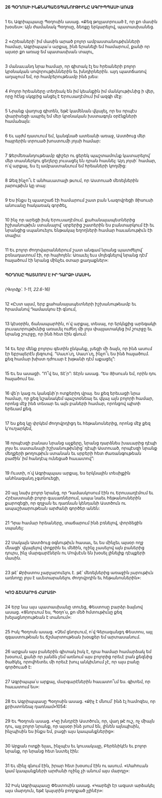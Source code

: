 **26 ՊՕՂՈՍԻ ԻՆՔՆԱՊԱՇՏՊԱՆՈՒԹԻՒՆԸ ԱԳՐԻՊՊԱՍԻ ԱՌԱՋ**

\
1 Եւ Ագրիպպասը Պօղոսին ասաց. «Քեզ թոյլատրուած է, որ քո մասին խօսես»: Այն ժամանակ Պօղոսը, ձեռքը երկարելով, պատասխանեց.

\
2 «Հրեաների՝ իմ մասին արած բոլոր ամբաստանութիւնների համար, Ագրիպպա՛ս արքայ, ինձ երանելի եմ համարում, քանի որ այսօր քո առաջ եմ պատասխան տալու,

\
3 մանաւանդ նրա համար, որ գիտակ էլ ես հրեաների բոլոր կրօնական սովորութիւններին եւ խնդիրներին. այդ պատճառով աղաչում եմ, որ համբերութեամբ ինձ լսես:

\
4 Բոլոր հրեաները տեղեակ են իմ կեանքին իմ մանկութիւնից ի վեր, որը հէնց սկզբից անցել է Երուսաղէմում իմ ազգի մէջ:

\
5 Նրանք վաղուց գիտեն, եթէ կամենան վկայել, որ ես որպէս փարիսեցի ապրել եմ մեր կրօնական խստագոյն օրէնքների համաձայն:

\
6 Եւ այժմ դատւում եմ, կանգնած ատեանի առաջ, Աստծուց մեր հայրերին տրուած խոստումի յոյսի համար:

\
7 Ջերմեռանդութեամբ գիշեր ու ցերեկ պաշտամունք կատարելով՝ մեր տասներկու ցեղերը յուսացել են դրան հասնել: Այդ յոյսի՛ համար, ո՛վ արքայ, ես էլ ամբաստանւում եմ հրեաների կողմից:

\
8 Ձեզ ինչո՞ւ է անհաւատալի թւում, որ Աստուած մեռելներին յարութիւն կը տայ:

\
9 Ես ինքս էլ պատշաճ էի համարում շատ բան Նազովրեցի Յիսուսի անուանը հակառակ գործել,

\
10 ինչ որ արեցի իսկ Երուսաղէմում. քահանայապետներից իշխանութիւն ստանալով՝ սրբերից շատերին ես բանտարկում էի եւ նրանցից սպանուելու ենթակայ եղողների համար հաւանութիւն էի տալիս:

\
11 Եւ բոլոր ժողովարաններում շատ անգամ նրանց պատժելով՝ բռնադատում էի, որ հայհոյեն: Առաւել եւս մոլեգնելով նրանց դէմ՝ հալածում էի նրանց մինչեւ օտար քաղաքներ»:

\
**ՊՕՂՈՍԸ ՊԱՏՄՈՒՄ Է ԻՐ ԴԱՐՁԻ ՄԱՍԻՆ**

\
_(Գործք՝. 1-11, 22.6-16)_

\
 12 «Ըստ այսմ, երբ քահանայապետների իշխանութեամբ եւ հրամանով Դամասկոս էի գնում,

\
 13 կէսօրին, ճանապարհին, ո՛վ արքայ, տեսայ, որ երկնքից արեգակի լուսաւորութիւնից առաւել ուժեղ մի լոյս փայլատակեց իմ շուրջը եւ նրանց շուրջը, որ ինձ հետ էին գնում:

\
 14 Եւ երբ մենք բոլորս գետին ընկանք, լսեցի մի ձայն, որ ինձ ասում էր եբրայերէն լեզուով. “Սաւո՛ւղ, Սաւո՛ւղ, ինչո՞ւ ես ինձ հալածում. քեզ համար խիստ դժուար է խթանի դէմ աքացել”:

\
 15 Եւ ես ասացի. “Ո՞վ ես, Տէ՛ր”: Տէրն ասաց. “Ես Յիսուսն եմ, որին դու հալածում ես.

\
 16 վե՛ր կաց ու կանգնի՛ր ոտքերիդ վրայ. ես քեզ երեւացի նրա համար, որ քեզ նշանակեմ պաշտօնեայ եւ վկայ այն բոլորի համար, որոնց մէջ ինձ տեսար եւ այն բաների համար, որոնցով պիտի երեւամ քեզ.

\
 17 ես քեզ կը փրկեմ ժողովրդիցդ եւ հեթանոսներից, որոնց մէջ քեզ կ՚ուղարկեմ,

\
 18 որպէսզի բանաս նրանց աչքերը, նրանց դարձնես խաւարից դէպի լոյս եւ սատանայի իշխանութիւնից՝ դէպի Աստուած, որպէսզի նրանք մեղքերի թողութիւն ստանան եւ սրբերի հետ ժառանգութեան բաժին՝ իմ հանդէպ ունեցած հաւատով”:

\
 19 Ուստի, ո՛վ Ագրիպպաս արքայ, ես երկնային տեսիլքին անհնազանդ չգտնուեցի,

\
 20 այլ նախ բոլոր նրանց, որ Դամասկոսում էին ու Երուսաղէմում եւ Հրէաստանի բոլոր գաւառներում, ապա նաեւ հեթանոսներին քարոզեցի, որ զղջան եւ դառնան կենդանի Աստծուն ու ապաշխարութեան արժանի գործեր անեն:

\
 21 Դրա համար հրեաները, տաճարում ինձ բռնելով, փորձեցին սպանել:

\
 22 Սակայն Աստծուց օգնութիւն հասաւ, եւ ես մինչեւ այսօր ողջ մնացի՝ վկայելով փոքրին եւ մեծին, ոչինչ չասելով այն բաներից դուրս, ինչ մարգարէներն ու Մովսէսն են խօսել լինելիք դէպքերի մասին.

\
 23 թէ՝ Քրիստոս չարչարուելու է. թէ՝ մեռելներից առաջին յարութիւն առնողը լոյս է աւետարանելու ժողովրդին եւ հեթանոսներին»:

\
**ԿՈՉ ՃՇՄԱՐԻՏ ՀԱՒԱՏԻ**

\
24 Երբ նա այս պատասխանը տուեց, Փեստոսը բարձր ձայնով ասաց. «Ցնորւում ես, Պօղո՛ս, քո մեծ հմտութիւնը քեզ խելացնորութեան է տանում»:

\
25 Իսկ Պօղոսն ասաց. «Չեմ ցնորւում, ո՛վ Գերազանցդ Փեստոս, այլ զգաստութեան եւ ճշմարտութեան խօսքեր եմ արտասանում.

\
26 արքան այս բաներին գիտակ իսկ է, դրա համար համարձակ եմ խօսում, քանի որ յանձն չեմ առնում այս բոլորից որեւէ բան քեզնից ծածկել, որովհետեւ մի որեւէ խուլ անկիւնում չէ, որ այս բանը գործուած է:

\
27 Ագրիպպա՛ս արքայ, մարգարէներին հաւատո՞ւմ ես. գիտեմ, որ հաւատում ես»:

\
28 Եւ Ագրիպպասը Պօղոսին ասաց. «Քիչ է մնում՝ ինձ էլ համոզես, որ քրիստոնեայ դառնամ»1054:

\
29 Եւ Պօղոսն ասաց. «Կը խնդրէի Աստծուն, որ, վաղ թէ ուշ, ոչ միայն դու, այլ բոլոր նրանք, որ այսօր ինձ լսում են, լինեն այնպիսին, ինչպիսին ես ինքս եմ, բացի այս կապանքներից»:

\
30 Արքան ոտքի ելաւ, ինչպէս եւ կուսակալը, Բերենիկէն եւ բոլոր նրանք, որ նրանց հետ նստել էին:

\
31 Եւ մինչ գնում էին, իրար հետ խօսում էին ու ասում. «Մահուան կամ կապանքների արժանի ոչինչ չի անում այս մարդը»:

\
32 Իսկ Ագրիպպասը Փեստոսին ասաց. «Կարելի էր ազատ արձակել այս մարդուն, եթէ կայսրին բողոքած չլինէր»:
